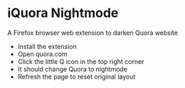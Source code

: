 # iQuora Nightmode
A Firefox browser web extension to darken Quora website

- Install the extension
- Open quora.com
- Click the little Q icon in the top right corner
- It should change Quora to nightmode
- Refresh the page to reset original layout
